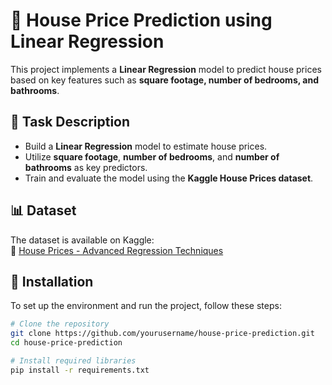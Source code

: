 # 🏡 House Price Prediction using Linear Regression

This project implements a **Linear Regression** model to predict house prices based on key features such as **square footage, number of bedrooms, and bathrooms**.

## 📌 Task Description
- Build a **Linear Regression** model to estimate house prices.
- Utilize **square footage**, **number of bedrooms**, and **number of bathrooms** as key predictors.
- Train and evaluate the model using the **Kaggle House Prices dataset**.

## 📊 Dataset  
The dataset is available on Kaggle:  
🔗 [House Prices - Advanced Regression Techniques](https://www.kaggle.com/c/house-prices-advanced-regression-techniques/data)

## 🚀 Installation
To set up the environment and run the project, follow these steps:

```sh
# Clone the repository
git clone https://github.com/yourusername/house-price-prediction.git
cd house-price-prediction

# Install required libraries
pip install -r requirements.txt
